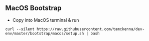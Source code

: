 ## MacOS Bootstrap

* Copy into MacOS terminal & run
```
curl --silent https://raw.githubusercontent.com/tamckenna/dev-env/master/bootstrap/macos/setup.sh | bash
```

